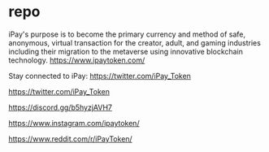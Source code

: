 # repo

iPay's purpose is to become the primary currency and method of safe, anonymous, virtual transaction for the creator, 
adult, and gaming industries including their migration to the metaverse using innovative blockchain technology.
https://www.ipaytoken.com/


Stay connected to iPay:
https://twitter.com/iPay_Token

https://twitter.com/iPay_Token

https://discord.gg/b5hyzjAVH7

https://www.instagram.com/ipaytoken/

https://www.reddit.com/r/iPayToken/
